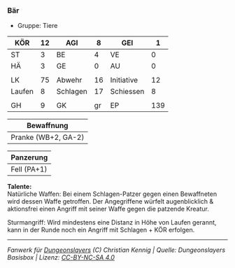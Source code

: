 ### Bär  
- Gruppe: Tiere  

| KÖR | 12 | AGI | 8 | GEI | 1 |
| --- | --- | --- | --- | --- | --- |
| ST | 3 | BE | 4 | VE | 0 |
| HÄ | 3 | GE | 0 | AU | 0 |
|  |  |  |  |  |  |
| LK | 75 | Abwehr | 16 | Initiative | 12 |
| Laufen | 8 | Schlagen | 17 | Schiessen | 8 |
|  |  |  |  |  |  |
| GH | 9 | GK | gr | EP | 139 |


| Bewaffnung |
| --- |
| Pranke (WB+2, GA-2) |


| Panzerung |
| --- |
| Fell (PA+1) |


**Talente:**  
Natürliche Waffen: Bei einem Schlagen-Patzer gegen einen Bewaffneten wird dessen Waffe getroffen. Der Angegriffene würfelt augenblicklich & aktionsfrei einen Angriff mit seiner Waffe gegen die patzende Kreatur.

Sturmangriff: Wird mindestens eine Distanz in Höhe von Laufen gerannt, kann in der Runde noch ein Angriff mit Schlagen + KÖR erfolgen.





___
*Fanwerk für [Dungeonslayers](https://www.dungeonslayers.net/) (C) Christian Kennig | Quelle: Dungeonslayers Basisbox | Lizenz: [CC-BY-NC-SA 4.0](https://creativecommons.org/licenses/by-nc-sa/4.0/deed.de)*